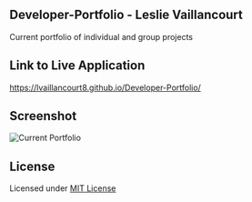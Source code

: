 ## Developer-Portfolio - Leslie Vaillancourt
Current portfolio of individual and group projects

## Link to Live Application
https://lvaillancourt8.github.io/Developer-Portfolio/

## Screenshot
![Current Portfolio](https://user-images.githubusercontent.com/55712456/128961484-c9c2cb15-5b1a-436f-abb4-ea9b9e863f8e.png)


## License
Licensed under [MIT License](LICENSE)
